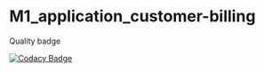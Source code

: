 # M1_application_customer-billing

Quality badge

[![Codacy Badge](https://app.codacy.com/project/badge/Grade/589d605bc73744d4a9bf0447b9ac3bf6)](https://www.codacy.com/gh/SATHIZ13/M1_application_customer-billing/dashboard?utm_source=github.com&amp;utm_medium=referral&amp;utm_content=SATHIZ13/M1_application_customer-billing&amp;utm_campaign=Badge_Grade)
